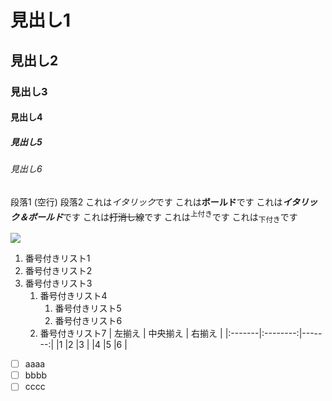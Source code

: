 # 見出し1
## 見出し2
### 見出し3
#### 見出し4
##### 見出し5
###### 見出し6
段落1
(空行)
段落2
これは*イタリック*です
これは**ボールド**です
これは***イタリック＆ボールド***です
これは~~打消し線~~です
これは<sup>上付き</sup>です
これは<sub>下付き</sub>です

<img src="attach:cat.jpg">

1. 番号付きリスト1
1. 番号付きリスト2
1. 番号付きリスト3
    1. 番号付きリスト4
        1. 番号付きリスト5
        1. 番号付きリスト6
    1. 番号付きリスト7
    | 左揃え | 中央揃え | 右揃え |
|:-------|:--------:|-------:|
|1       |2         |3       |
|4       |5         |6       |
- [ ] aaaa
- [ ] bbbb
- [ ] cccc
